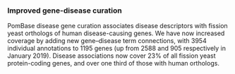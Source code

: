 ### Improved gene-disease curation
<!-- pombase_flags: frontpage -->
<!-- newsfeed_thumbnail: human disease.png -->

PomBase disease gene curation associates disease descriptors with
fission yeast orthologs of human disease-causing genes. We have now
increased coverage by adding new gene&ndash;disease term connections,
with 3954 individual annotations to 1195 genes (up from 2588 and 905
respectively in January 2019). Disease associations now cover 23% of
all fission yeast protein-coding genes, and over one third of those
with human orthologs.

